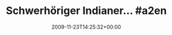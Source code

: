 ---
retweeted: false
source: <a href="http://twitter.com" rel="nofollow">Twitter Web Client</a>
entities:
  hashtags:
  - text: a2ensite
    indices:
    - '26'
    - '35'
  - text: netstat
    indices:
    - '38'
    - '46'
  symbols: []
  user_mentions: []
  urls: []
display_text_range:
- '0'
- '46'
favorite_count: '0'
id_str: '5977439657'
truncated: false
retweet_count: '0'
id: '5977439657'
created_at: Mon Nov 23 14:25:32 +0000 2009
favorited: false
full_text: 'Schwerhöriger Indianer... #a2ensite + #netstat'
lang: de
tags:
- a2ensite
- netstat
- pesos:twitter
date: '2009-11-23T14:25:32+00:00'
src: https://twitter.com/bascht/status/5977439657
original_url: https://twitter.com/bascht/status/5977439657
type: twitter_tweet
text: 'Schwerhöriger Indianer... #a2ensite + #netstat'
title: 'Schwerhöriger Indianer... #a2en'

---